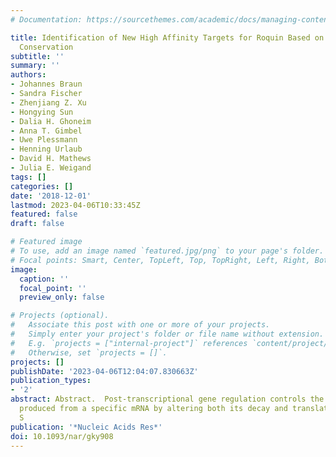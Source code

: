 ```yaml
---
# Documentation: https://sourcethemes.com/academic/docs/managing-content/

title: Identification of New High Affinity Targets for Roquin Based on Structural
  Conservation
subtitle: ''
summary: ''
authors:
- Johannes Braun
- Sandra Fischer
- Zhenjiang Z. Xu
- Hongying Sun
- Dalia H. Ghoneim
- Anna T. Gimbel
- Uwe Plessmann
- Henning Urlaub
- David H. Mathews
- Julia E. Weigand
tags: []
categories: []
date: '2018-12-01'
lastmod: 2023-04-06T10:33:45Z
featured: false
draft: false

# Featured image
# To use, add an image named `featured.jpg/png` to your page's folder.
# Focal points: Smart, Center, TopLeft, Top, TopRight, Left, Right, BottomLeft, Bottom, BottomRight.
image:
  caption: ''
  focal_point: ''
  preview_only: false

# Projects (optional).
#   Associate this post with one or more of your projects.
#   Simply enter your project's folder or file name without extension.
#   E.g. `projects = ["internal-project"]` references `content/project/deep-learning/index.md`.
#   Otherwise, set `projects = []`.
projects: []
publishDate: '2023-04-06T12:04:07.830663Z'
publication_types:
- '2'
abstract: Abstract.  Post-transcriptional gene regulation controls the amount of protein
  produced from a specific mRNA by altering both its decay and translation rates.
  S
publication: '*Nucleic Acids Res*'
doi: 10.1093/nar/gky908
---
```

